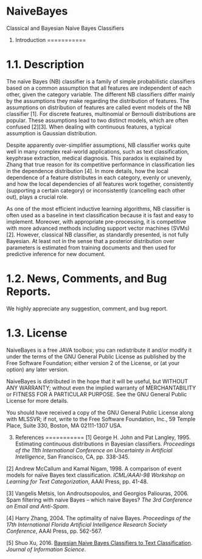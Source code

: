 # NaiveBayes
Classical and Bayesian Naive Bayes Classifiers

1. Introduction
===========

1.1. Description
===========
The naïve Bayes (NB) classifier is a family of simple probabilistic classifiers based on a common assumption that all features are independent of each other, given the category variable. The different NB classifiers differ mainly by the assumptions they make regarding the distribution of features. The assumptions on distribution of features are called event models of the NB classifier [1]. For discrete features, multinomial or Bernoulli distributions are popular. These assumptions lead to two distinct models, which are often confused [2][3]. When dealing with continuous features, a typical assumption is Gaussian distribution. 

Despite apparently over-simplifier assumptions, NB classifier works quite well in many complex real-world applications, such as text classification, keyphrase extraction, medical diagnosis. This paradox is explained by Zhang that true reason for its competitive performance in classification lies in the dependence distribution [4]. In more details, how the local dependence of a feature distributes in each category, evenly or unevenly, and how the local dependencies of all features work together, consistently (supporting a certain category) or inconsistently (cancelling each other out), plays a crucial role.

As one of the most efficient inductive learning algorithms, NB classifier is often used as a baseline in text classification because it is fast and easy to implement. Moreover, with appropriate pre-processing, it is competitive with more advanced methods including support vector machines (SVMs) [2]. However, classical NB classifier, as standardly presented, is not fully Bayesian. At least not in the sense that a posterior distribution over parameters is estimated from training documents and then used for predictive inference for new document. 

1.2. News, Comments, and Bug Reports.
===========
We highly appreciate any suggestion, comment, and bug report.

1.3. License
===========
NaiveBayes is a free JAVA toolbox; you can redistribute it and/or modify it under the terms of the GNU General Public License as published by the Free Software Foundation; either version 2 of the License, or (at your option) any later version.

NaiveBayes is distributed in the hope that it will be useful, but WITHOUT ANY WARRANTY; without even the implied warranty of MERCHANTABILITY or FITNESS FOR A PARTICULAR PURPOSE. See the GNU General Public License for more details.

You should have received a copy of the GNU General Public License along with MLSSVR; if not, write to the Free Software Foundation, Inc., 59 Temple Place, Suite 330, Boston, MA 02111-1307 USA.

3. References
===========
[1]	George H. John and Pat Langley, 1995. Estimating continuous distributions in Bayesian classifiers. *Proceedings of the 11th International Conference on Uncertainty in Artificial Intelligence*, San Francisco, CA, pp. 338-345. 

[2]	Andrew McCallum and Kamal Nigam, 1998. A comparison of event models for naïve Bayes text classification. *ICML/AAAI-98 Workshop on Learning for Text Categorization*, AAAI Press, pp. 41-48. 

[3]	Vangelis Metsis, Ion Androutsopoulos, and Georgios Paliouras, 2006. Spam filtering with naive Bayes – which naive Bayes? *The 3rd Conference on Email and Anti-Spam*. 

[4]	Harry Zhang, 2004. The optimality of naive Bayes. *Proceedings of the 17th International Florida Artificial Intelligence Research Society Conference*, AAAI Press, pp. 562-567. 

[5] Shuo Xu, 2016. [Bayesian Naive Bayes Classifiers to Text Classification](http://jis.me.uk/3759/accepted/pdf). *Journal of Information Science*. 


